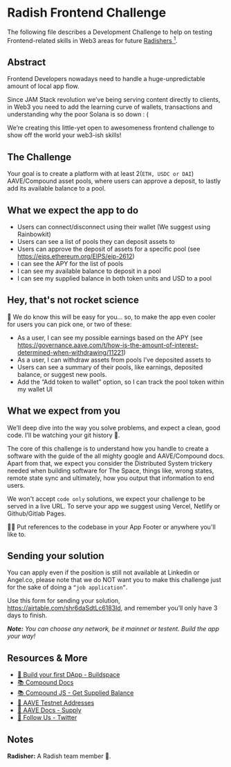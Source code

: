 # Radish Frontend Challenge

The following file describes a Development Challenge to help on testing Frontend-related skills in Web3 areas for future [Radishers <sup>1</sup>](https://github.com/rabani-to/challenge-frontend#notes).

## Abstract

Frontend Developers nowadays need to handle a huge-unpredictable amount of local app flow.

Since JAM Stack revolution we’ve being serving content directly to clients, in Web3 you need to add the learning curve of wallets, transactions and understanding why the poor Solana is so down : (

We’re creating this little-yet open to awesomeness frontend challenge to show off the world your web3-ish skills!

## The Challenge

Your goal is to create a platform with at least 2(`ETH, USDC or DAI`) AAVE/Compound asset pools, where users can approve a deposit, to lastly add its available balance to a pool.

## What we expect the app to do

- Users can connect/disconnect using their wallet (We suggest using Rainbowkit)
- Users can see a list of pools they can deposit assets to
- Users can approve the deposit of assets for a specific pool (see https://eips.ethereum.org/EIPS/eip-2612)
- I can see the APY for the list of pools
- I can see my available balance to deposit in a pool
- I can see my supplied balance in both token units and USD to a pool

## Hey, that's not rocket science

🧐 We do know this will be easy for you… so, to make the app even cooler for users you can pick one, or two of these:

- As a user, I can see my possible earnings based on the APY (see https://governance.aave.com/t/how-is-the-amount-of-interest-determined-when-withdrawing/11221)
- As a user, I can withdraw assets from pools I’ve deposited assets to
- Users can see a summary of their pools, like earnings, deposited balance, or suggest new pools.
- Add the “Add token to wallet” option, so I can track the pool token within my wallet UI

## What we expect from you

We’ll deep dive into the way you solve problems, and expect a clean, good code. I’ll be watching your git history 👀.

The core of this challenge is to understand how you handle to create a software with the guide of the all mighty google and AAVE/Compound docs. Apart from that, we expect you consider the Distributed System trickery needed when building software for The Space, things like, wrong states, remote state sync and ultimately, how you output that information to end users.

We won't accept `code only` solutions, we expect your challenge to be served in a live URL. To serve your app we suggest using Vercel, Netlify or Github/Gitlab Pages.

👩‍🚀 Put references to the codebase in your App Footer or anywhere you'll like to.

## Sending your solution

You can apply even if the position is still not available at Linkedin or Angel.co, please note that we do NOT want you to make this challenge just for the sake of doing a `“job application”`.

Use this form for sending your solution, https://airtable.com/shr6daSdtLc6183ld, and remember you’ll only have 3 days to finish.

***Note:** You can choose any network, be it mainnet or testent. Build the app your way!*

## Resources & More

- [🌟 Build your first DApp - Buildspace](https://buildspace.so/builds/solidity)
- [📚 Compound Docs](https://docs.compound.finance)
- [📚 Compound JS - Get Supplied Balance](https://docs.compound.finance/helper-functions/#supplied-base-balance)
- [👻 AAVE Testnet Addresses](https://docs.aave.com/developers/deployed-contracts/v3-testnet-addresses)
- [👻 AAVE Docs - Supply](https://docs.aave.com/developers/core-contracts/pool#supply)
- [🤗 Follow Us - Twitter](https://twitter.com/radish_la)


## Notes

**Radisher:** A Radish team member 🤘.
